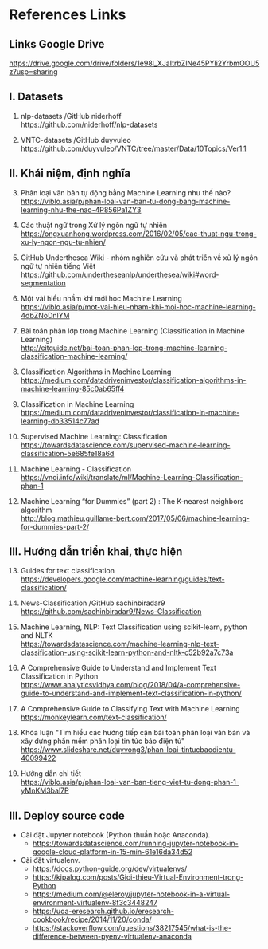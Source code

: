 # References Links

## Links Google Drive

https://drive.google.com/drive/folders/1e98l_XJaItrbZlNe45PYli2YrbmOOU5z?usp=sharing

## I. Datasets

1. nlp-datasets /GitHub niderhoff  
https://github.com/niderhoff/nlp-datasets

2. VNTC-datasets /GitHub duyvuleo  
https://github.com/duyvuleo/VNTC/tree/master/Data/10Topics/Ver1.1

## II. Khái niệm, định nghĩa

3. Phân loại văn bản tự động bằng Machine Learning như thế nào?  
https://viblo.asia/p/phan-loai-van-ban-tu-dong-bang-machine-learning-nhu-the-nao-4P856Pa1ZY3

4. Các thuật ngữ trong Xử lý ngôn ngữ tự nhiên  
https://ongxuanhong.wordpress.com/2016/02/05/cac-thuat-ngu-trong-xu-ly-ngon-ngu-tu-nhien/

5. GitHub Underthesea Wiki - nhóm nghiên cứu và phát triển về xử lý ngôn ngữ tự nhiên tiếng Việt  
https://github.com/undertheseanlp/underthesea/wiki#word-segmentation

6. Một vài hiểu nhầm khi mới học Machine Learning  
https://viblo.asia/p/mot-vai-hieu-nham-khi-moi-hoc-machine-learning-4dbZNoDnlYM

7. Bài toán phân lớp trong Machine Learning (Classification in Machine Learning)  
http://eitguide.net/bai-toan-phan-lop-trong-machine-learning-classification-machine-learning/

8. Classification Algorithms in Machine Learning  
https://medium.com/datadriveninvestor/classification-algorithms-in-machine-learning-85c0ab65ff4

9. Classification in Machine Learning  
https://medium.com/datadriveninvestor/classification-in-machine-learning-db33514c77ad

10. Supervised Machine Learning: Classification  
https://towardsdatascience.com/supervised-machine-learning-classification-5e685fe18a6d

11. Machine Learning - Classification  
https://vnoi.info/wiki/translate/ml/Machine-Learning-Classification-phan-1

12. Machine Learning “for Dummies” (part 2) : The K-nearest neighbors algorithm  
http://blog.mathieu.guillame-bert.com/2017/05/06/machine-learning-for-dummies-part-2/

## III. Hướng dẫn triển khai, thực hiện

13. Guides for text classification  
https://developers.google.com/machine-learning/guides/text-classification/

14. News-Classification /GitHub sachinbiradar9  
https://github.com/sachinbiradar9/News-Classification

15. Machine Learning, NLP: Text Classification using scikit-learn, python and NLTK  
https://towardsdatascience.com/machine-learning-nlp-text-classification-using-scikit-learn-python-and-nltk-c52b92a7c73a

16. A Comprehensive Guide to Understand and Implement Text Classification in Python  
https://www.analyticsvidhya.com/blog/2018/04/a-comprehensive-guide-to-understand-and-implement-text-classification-in-python/

17. A Comprehensive Guide to Classifying Text with Machine Learning  
https://monkeylearn.com/text-classification/

18. Khóa luận "Tìm hiểu các hướng tiếp cận bài toán phân loại văn bản và xây dựng phần mềm phân loại tin tức báo điện tử"  
https://www.slideshare.net/duyvong3/phan-loai-tintucbaodientu-40099422

19. Hướng dẫn chi tiết  
https://viblo.asia/p/phan-loai-van-ban-tieng-viet-tu-dong-phan-1-yMnKM3bal7P

## III. Deploy source code

- Cài đặt Jupyter notebook (Python thuần hoặc Anaconda).
  - https://towardsdatascience.com/running-jupyter-notebook-in-google-cloud-platform-in-15-min-61e16da34d52
- Cài đặt virtualenv.
  - https://docs.python-guide.org/dev/virtualenvs/
  - https://kipalog.com/posts/Gioi-thieu-Virtual-Environment-trong-Python
  - https://medium.com/@eleroy/jupyter-notebook-in-a-virtual-environment-virtualenv-8f3c3448247
  - https://uoa-eresearch.github.io/eresearch-cookbook/recipe/2014/11/20/conda/
  - https://stackoverflow.com/questions/38217545/what-is-the-difference-between-pyenv-virtualenv-anaconda
